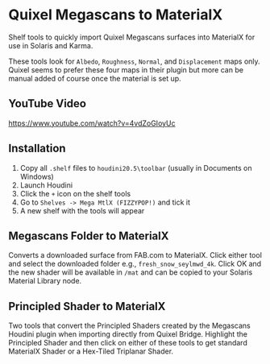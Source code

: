 # Quixel Megascans to MaterialX
Shelf tools to quickly import Quixel Megascans surfaces into MaterialX for use in Solaris and Karma.

These tools look for `Albedo`, `Roughness`, `Normal`, and `Displacement` maps only. Quixel seems to prefer these four maps in their plugin but more can be manual added of course once the material is set up.

## YouTube Video
https://www.youtube.com/watch?v=4vdZoGIoyUc

## Installation
1. Copy all `.shelf` files to `houdini20.5\toolbar` (usually in Documents on Windows)
2. Launch Houdini
3. Click the `+` icon on the shelf tools
4. Go to `Shelves -> Mega MtlX (FIZZYPOP!)` and tick it
5. A new shelf with the tools will appear

## Megascans Folder to MaterialX
Converts a downloaded surface from FAB.com to MaterialX. Click either tool and select the downloaded folder e.g., `fresh_snow_seylmwd_4k`. Click OK and the new shader will be available in `/mat` and can be copied to your Solaris Material Library node.

## Principled Shader to MaterialX
Two tools that convert the Principled Shaders created by the Megascans Houdini plugin when importing directly from Quixel Bridge. Highlight the Principled Shader and then click on either of these tools to get standard MaterialX Shader or a Hex-Tiled Triplanar Shader.